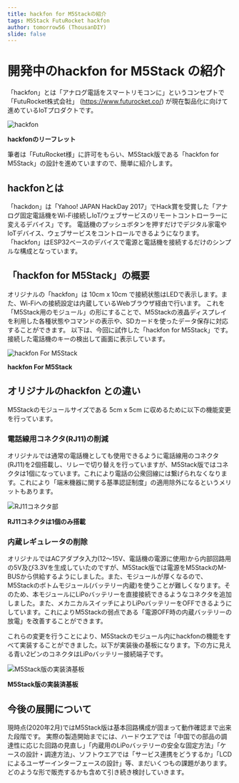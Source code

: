 ```yaml
---
title: hackfon for M5Stackの紹介
tags: M5Stack FutuRocket hackfon
author: tomorrow56 (ThousanDIY)
slide: false
---
```


# 開発中のhackfon for M5Stack の紹介

「hackfon」とは「アナログ電話をスマートリモコンに」というコンセプトで「FutuRocket株式会社」 (https://www.futurocket.co/) が現在製品化に向けて進めているIoTプロダクトです。

![hackfon](img/01_hackfon.jpg)

**hackfonのリーフレット**

筆者は「FutuRocket様」に許可をもらい、M5Stack版である「hackfon for M5Stack」の設計を進めていますので、簡単に紹介します。

## hackfonとは
「hackdon」は「Yahoo! JAPAN HackDay 2017」でHack賞を受賞した「アナログ固定電話機をWi-Fi接続しIoT/ウェブサービスのリモートコントローラーに変えるデバイス」です。
電話機のプッシュボタンを押すだけでデジタル家電やIoTデバイス、ウェブサービスをコントロールできるようになります。
「hackfon」はESP32ベースのデバイスで電源と電話機を接続するだけのシンプルな構成となっています。

## 「hackfon for M5Stack」の概要
オリジナルの「hackfon」は 10cm x 10cm で接続状態はLEDで表示します。また、Wi-Fiへの接続設定は内蔵しているWebブラウザ経由で行います。
これを「M5Stack用のモジュール」の形にすることで、M5Stackの液晶ディスプレイを利用した各種状態やコマンドの表示や、SDカードを使ったデータ保存に対応することができます。
以下は、今回に試作した「hackfon for M5Stack」です。接続した電話機のキーの検出して画面に表示しています。

![hackfon For M5Stack](img/02_hackfonForM5Stack.jpg)

**hackfon For M5Stack**

## オリジナルのhackfon との違い

M5Stackのモジュールサイズである 5cm x 5cm に収めるために以下の機能変更を行っています。

### 電話線用コネクタ(RJ11)の削減

オリジナルでは通常の電話機としても使用できるように電話線用のコネクタ(RJ11)を2個搭載し、リレーで切り替えを行っていますが、M5Stack版ではコネクタは1個になっています。これにより電話の公衆回線には繋げられなくなります。これにより「端末機器に関する基準認証制度」の適用除外になるというメリットもあります。

![RJ11コネクタ部](img/03_RJ11Connector.jpg)

**RJ11コネクタは1個のみ搭載**

### 内蔵レギュレータの削除

オリジナルではACアダプタ入力(12～15V、電話機の電源に使用)から内部回路用の5V及び3.3Vを生成していたのですが、M5Stack版では電源をM5StackのM-BUSから供給するようにしました。また、モジュールが厚くなるので、M5Stackのボトムモジュール(バッテリー内蔵)を使うことが難しくなります。そのため、本モジュールにLiPoバッテリーを直接接続できるようなコネクタを追加しました。また、メカニカルスイッチによりLiPoバッテリーをOFFできるようにしています。これによりM5Stackの弱点である「電源OFF時の内蔵バッテリーの放電」を改善することができます。

これらの変更を行うことにより、M5Stackのモジュール内にhackfonの機能をすべて実装することができました。以下が実装後の基板になります。下の方に見える青い2ピンのコネクタはLiPoバッテリー接続端子です。

![M5Stack版の実装済基板](img/04_assembledPCB.jpg)

**M5Stack版の実装済基板**

## 今後の展開について

現時点(2020年2月)ではM5Stack版は基本回路構成が固まって動作確認まで出来た段階です。
実際の製造開始までには、ハードウエアでは「中国での部品の調達性に応じた回路の見直し」「内蔵用のLiPoバッテリーの安全な固定方法」「ケースの設計・調達方法」、ソフトウエアでは「サービス連携をどうするか」「LCDによるユーザーインターフェースの設計」等、まだいくつもの課題があります。どのような形で販売するかも含めて引き続き検討していきます。
